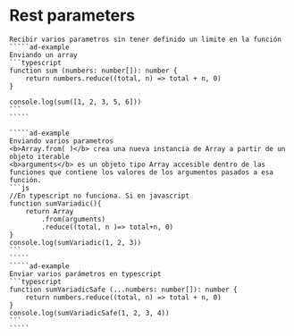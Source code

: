 <i class="time"></i>
<div class="head"><h1>Rest parameters</h1></div>

``````ad-abstract
Recibir varios parametros sin tener definido un limite en la función
`````ad-example
Enviando un array
```typescript
function sum (numbers: number[]): number {
	return numbers.reduce((total, n) => total + n, 0)
}

console.log(sum([1, 2, 3, 5, 6]))
```
`````

`````ad-example
Enviando varios parametros
<b>Array.from( )</b> crea una nueva instancia de Array a partir de un objeto iterable
<b>arguments</b> es un objeto tipo Array accesible dentro de las funciones que contiene los valores de los argumentos pasados a esa función.
```js
//En typescript no funciona. Si en javascript
function sumVariadic(){
	return Array
		.from(arguments)
		.reduce((total, n )=> total+n, 0)
}
console.log(sumVariadic(1, 2, 3))
```
`````
`````ad-example
Enviar varios parámetros en typescript
```typescript
function sumVariadicSafe (...numbers: number[]): number {
	return numbers.reduce((total, n) => total + n, 0)
}
console.log(sumVariadicSafe(1, 2, 3, 4))
```
`````
``````
